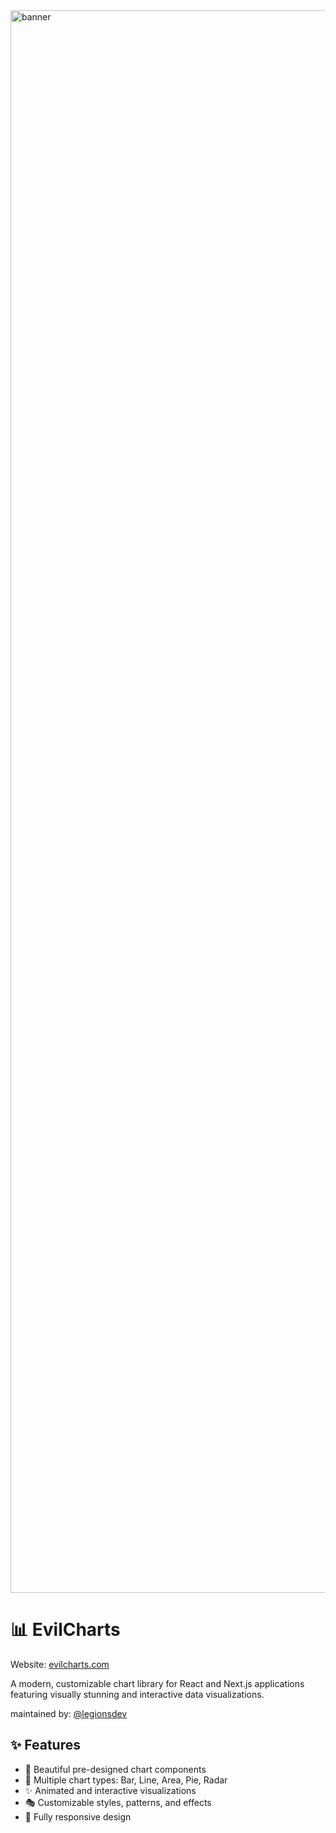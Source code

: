 <img width="4800" height="2532" alt="banner" src="https://github.com/user-attachments/assets/e5701a46-1a32-449d-aaef-e9172af7dc0a" />

# 📊 EvilCharts

Website: [evilcharts.com](https://evilcharts.com)

A modern, customizable chart library for React and Next.js applications featuring visually stunning and interactive data visualizations.

maintained by: [@legionsdev](https://x.com/legionsdev)

## ✨ Features

- 🎨 Beautiful pre-designed chart components
- 🌈 Multiple chart types: Bar, Line, Area, Pie, Radar
- ✨ Animated and interactive visualizations
- 🎭 Customizable styles, patterns, and effects
- 📱 Fully responsive design
